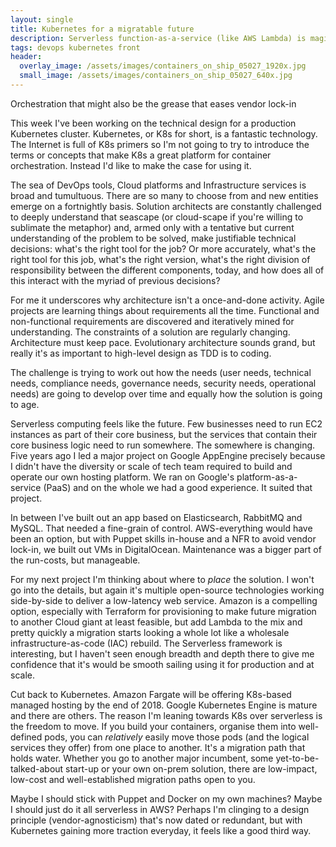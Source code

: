 ```yaml
---
layout: single
title: Kubernetes for a migratable future
description: Serverless function-as-a-service (like AWS Lambda) is magic, but it's hard to commit at this early stage.
tags: devops kubernetes front
header:
  overlay_image: /assets/images/containers_on_ship_05027_1920x.jpg
  small_image: /assets/images/containers_on_ship_05027_640x.jpg
---
```


Orchestration that might also be the grease that eases vendor lock-in

This week I've been working on the technical design for a production Kubernetes cluster.  Kubernetes, or K8s for short, is a fantastic technology.  The Internet is full of K8s primers so I'm not going to try to introduce the terms or concepts that make K8s a great platform for container orchestration.  Instead I'd like to make the case for using it.

The sea of DevOps tools, Cloud platforms and Infrastructure services is broad and tumultuous.  There are so many to choose from and new entities emerge on a fortnightly basis.  Solution architects are constantly challenged to deeply understand that seascape (or cloud-scape if you're willing to sublimate the metaphor) and, armed only with a tentative but current understanding of the problem to be solved, make justifiable technical decisions: what's the right tool for the job?  Or more accurately, what's the right tool for this job, what's the right version, what's the right division of responsibility between the different components, today, and how does all of this interact with the myriad of previous decisions?

For me it underscores why architecture isn't a once-and-done activity.  Agile projects are learning things about requirements all the time.  Functional and non-functional requirements are discovered and iteratively mined for understanding.  The constraints of a solution are regularly changing.  Architecture must keep pace.  Evolutionary architecture sounds grand, but really it's as important to high-level design as TDD is to coding.

The challenge is trying to work out how the needs (user needs, technical needs, compliance needs, governance needs, security needs, operational needs) are going to develop over time and equally how the solution is going to age.  

Serverless computing feels like the future.  Few businesses need to run EC2 instances as part of their core business, but the services that contain their core business logic need to run somewhere.  The somewhere is changing.  Five years ago I led a major project on Google AppEngine precisely because I didn't have the diversity or scale of tech team required to build and operate our own hosting platform.  We ran on Google's platform-as-a-service (PaaS) and on the whole we had a good experience.  It suited that project.

In between I've built out an app based on Elasticsearch, RabbitMQ and MySQL.  That needed a fine-grain of control.  AWS-everything would have been an option, but with Puppet skills in-house and a NFR to avoid vendor lock-in, we built out VMs in DigitalOcean.  Maintenance was a bigger part of the run-costs, but manageable.

For my next project I'm thinking about where to _place_ the solution.  I won't go into the details, but again it's multiple open-source technologies working side-by-side to deliver a low-latency web service.  Amazon is a compelling option, especially with Terraform for provisioning to make future migration to another Cloud giant at least feasible, but add Lambda to the mix and pretty quickly a migration starts looking a whole lot like a wholesale infrastructure-as-code (IAC) rebuild.  The Serverless framework is interesting, but I haven't seen enough breadth and depth there to give me confidence that it's would be smooth sailing using it for production and at scale.

Cut back to Kubernetes.  Amazon Fargate will be offering K8s-based managed hosting by the end of 2018.  Google Kubernetes Engine is mature and there are others.  The reason I'm leaning towards K8s over serverless is the freedom to move.  If you build your containers, organise them into well-defined pods, you can _relatively_ easily move those pods (and the logical services they offer) from one place to another.  It's a migration path that holds water.  Whether you go to another major incumbent, some yet-to-be-talked-about start-up or your own on-prem solution, there are low-impact, low-cost and well-established migration paths open to you.

Maybe I should stick with Puppet and Docker on my own machines?  Maybe I should just do it all serverless in AWS?  Perhaps I'm clinging to a design principle (vendor-agnosticism) that's now dated or redundant, but with Kubernetes gaining more traction everyday, it feels like a good third way.
